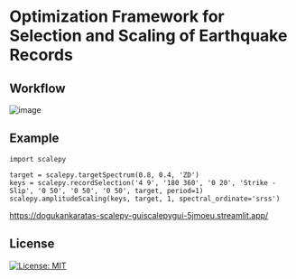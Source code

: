 # Optimization Framework for Selection and Scaling of Earthquake Records

## Workflow
![image](https://user-images.githubusercontent.com/61163577/212420429-8876eeb2-5319-48f0-9d47-522cf824a0dc.png)

## Example
```  
import scalepy

target = scalepy.targetSpectrum(0.8, 0.4, 'ZD')
keys = scalepy.recordSelection('4 9', '180 360', '0 20', 'Strike - Slip', '0 50', '0 50', '0 50', target, period=1)
scalepy.amplitudeScaling(keys, target, 1, spectral_ordinate='srss')
```

https://dogukankaratas-scalepy-guiscalepygui-5jmoeu.streamlit.app/
 
## License
[![License: MIT](https://img.shields.io/badge/License-MIT-yellow.svg)](https://opensource.org/licenses/MIT)
